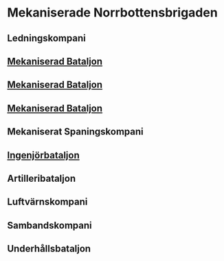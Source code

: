 # Mekaniserade Norrbottensbrigaden

## Ledningskompani

## [Mekaniserad Bataljon](/Bataljoner/mekaniserad_bataljon.md)

## [Mekaniserad Bataljon](/Bataljoner/mekaniserad_bataljon.md)

## [Mekaniserad Bataljon](/Bataljoner/mekaniserad_bataljon.md)

## Mekaniserat Spaningskompani

## [Ingenjörbataljon](/Bataljoner/Brigadingenjörbataljon.md)

## Artilleribataljon

## Luftvärnskompani

## Sambandskompani

## Underhållsbataljon
